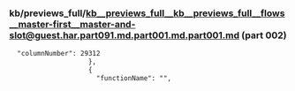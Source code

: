 ### kb/previews_full/kb__previews_full__kb__previews_full__flows__master-first__master-and-slot@guest.har.part091.md.part001.md.part001.md (part 002)

```md
  "columnNumber": 29312
                    },
                    {
                      "functionName": "",
                
```

```
